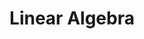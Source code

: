 ---
layout: toctree
title: Linear Algebra
permalink: /blog/maths/linalg/
parent: /blog/maths/

previewchild: true
enumerategrandchild: true
previewgrandchild: true
---